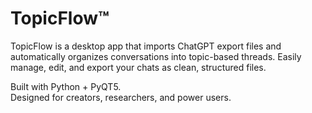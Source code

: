 # TopicFlow™

TopicFlow is a desktop app that imports ChatGPT export files and automatically organizes conversations into topic-based threads. Easily manage, edit, and export your chats as clean, structured files.

Built with Python + PyQT5.  
Designed for creators, researchers, and power users.
